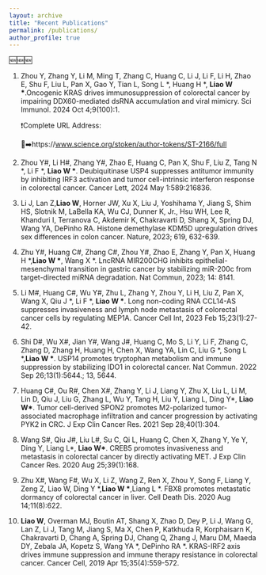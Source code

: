 ```yaml
---
layout: archive
title: "Recent Publications"
permalink: /publications/
author_profile: true
---
```





  🆕🆕🆕
1. Zhou Y, Zhang Y, Li M, Ming T, Zhang C, Huang C, Li J, Li F, Li H, Zhao E, Shu F, Liu L, Pan X, Gao Y, Tian L, Song L *, Huang H *, __Liao W *__.Oncogenic KRAS drives immunosuppression of colorectal cancer by impairing DDX60-mediated dsRNA accumulation and viral mimicry. Sci Immunol. 2024 Oct 4;9(100):1.

   ❗️Complete URL Address:

   🔗➡️https://www.science.org/stoken/author-tokens/ST-2166/full


2.  Zhou Y#, Li H#, Zhang Y#, Zhao E, Huang C, Pan X, Shu F, Liu Z, Tang N *, Li F *, __Liao W *__. Deubiquitinase USP4 suppresses antitumor immunity by inhibiting IRF3 activation and tumor cell-intrinsic interferon response in colorectal cancer. Cancer Lett, 2024 May 1:589:216836.


3. Li J, Lan Z,<strong>Liao W</strong>, Horner JW, Xu X, Liu J, Yoshihama Y, Jiang S, Shim HS, Slotnik M, LaBella KA, Wu CJ, Dunner K, Jr., Hsu WH, Lee R, Khanduri I, Terranova C, Akdemir K, Chakravarti D, Shang X, Spring DJ, Wang YA, DePinho RA. Histone demethylase KDM5D upregulation drives sex differences in colon cancer. Nature, 2023; 619, 632-639.


4. Zhu Y#, Huang C#, Zhang C#, Zhou Y#, Zhao E, Zhang Y, Pan X, Huang H *,__Liao W *__, Wang X *. LncRNA MIR200CHG inhibits epithelial-mesenchymal transition in gastric cancer by stabilizing miR-200c from target-directed miRNA degradation. Nat Commun, 2023; 14: 8141. 

5. Li M#, Huang C#, Wu Y#, Zhu L, Zhang Y, Zhou Y, Li H, Liu Z, Pan X, Wang X, Qiu J *, Li F *, <strong>Liao W *</strong>. Long non-coding RNA CCL14-AS suppresses invasiveness and lymph node metastasis of colorectal cancer cells by regulating MEP1A. Cancer Cell Int, 2023 Feb 15;23(1):27-42.



6. Shi D#, Wu X#, Jian Y#, Wang J#, Huang C, Mo S, Li Y, Li F, Zhang C, Zhang D, Zhang H, Huang H, Chen X, Wang YA, Lin C, Liu G *, Song L *,__Liao W *__. USP14 promotes tryptophan metabolism and immune suppression by stabilizing IDO1 in colorectal cancer. Nat Commun. 2022 Sep 26;13(1):5644.; 13, 5644.


7. Huang C#, Ou R#, Chen X#, Zhang Y, Li J, Liang Y, Zhu X, Liu L, Li M, Lin D, Qiu J, Liu G, Zhang L, Wu Y, Tang H, Liu Y, Liang L, Ding Y*, <strong>Liao W*</strong>. Tumor cell-derived SPON2 promotes M2-polarized tumor-associated macrophage infiltration and cancer progression by activating PYK2 in CRC. J Exp Clin Cancer Res. 2021 Sep 28;40(1):304.


8. Wang S#, Qiu J#, Liu L#, Su C, Qi L, Huang C, Chen X, Zhang Y, Ye Y, Ding Y, Liang L*, <strong>Liao W*</strong>. CREB5 promotes invasiveness and metastasis in colorectal cancer by directly activating MET. J Exp Clin Cancer Res. 2020 Aug 25;39(1):168.


9. Zhu X#, Wang F#, Wu X, Li Z, Wang Z, Ren X, Zhou Y, Song F, Liang Y, Zeng Z, Liao W, Ding Y  *,__Liao W *__,Liang L  *. FBX8 promotes metastatic dormancy of colorectal cancer in liver. Cell Death Dis. 2020 Aug 14;11(8):622.


10. <strong>Liao W</strong>, Overman MJ, Boutin AT, Shang X, Zhao D, Dey P, Li J, Wang G, Lan Z, Li J, Tang M, Jiang S, Ma X, Chen P, Katkhuda R, Korphaisarn K, Chakravarti D, Chang A, Spring DJ, Chang Q, Zhang J, Maru DM, Maeda DY, Zebala JA, Kopetz S, Wang YA *, DePinho RA *. KRAS-IRF2 axis drives immune suppression and immune therapy resistance in colorectal cancer. Cancer Cell, 2019 Apr 15;35(4):559-572.


